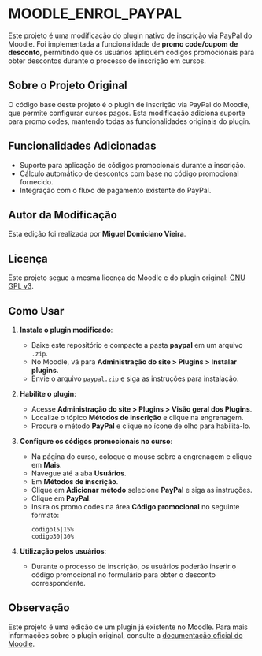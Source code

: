 # MOODLE_ENROL_PAYPAL

Este projeto é uma modificação do plugin nativo de inscrição via PayPal do Moodle. Foi implementada a funcionalidade de **promo code/cupom de desconto**, permitindo que os usuários apliquem códigos promocionais para obter descontos durante o processo de inscrição em cursos.

## Sobre o Projeto Original

O código base deste projeto é o plugin de inscrição via PayPal do Moodle, que permite configurar cursos pagos. Esta modificação adiciona suporte para promo codes, mantendo todas as funcionalidades originais do plugin.

## Funcionalidades Adicionadas

- Suporte para aplicação de códigos promocionais durante a inscrição.
- Cálculo automático de descontos com base no código promocional fornecido.
- Integração com o fluxo de pagamento existente do PayPal.

## Autor da Modificação

Esta edição foi realizada por **Miguel Domiciano Vieira**.

## Licença

Este projeto segue a mesma licença do Moodle e do plugin original: [GNU GPL v3](http://www.gnu.org/copyleft/gpl.html).

## Como Usar

1. **Instale o plugin modificado**:
   - Baixe este repositório e compacte a pasta **paypal** em um arquivo `.zip`.
   - No Moodle, vá para **Administração do site > Plugins > Instalar plugins**.
   - Envie o arquivo `paypal.zip` e siga as instruções para instalação.

2. **Habilite o plugin**:
   - Acesse **Administração do site > Plugins > Visão geral dos Plugins**.
   - Localize o tópico **Métodos de inscrição** e clique na engrenagem.
   - Procure o método **PayPal** e clique no ícone de olho para habilitá-lo.

3. **Configure os códigos promocionais no curso**:
   - Na página do curso, coloque o mouse sobre a engrenagem e clique em **Mais**.
   - Navegue até a aba **Usuários**.
   - Em **Métodos de inscrição**.
   - Clique em **Adicionar método** selecione **PayPal** e siga as instruções.
   - Clique em **PayPal**.
   - Insira os promo codes na área **Código promocional** no seguinte formato:
     ```
     codigo15|15%
     codigo30|30%
     ```

4. **Utilização pelos usuários**:
   - Durante o processo de inscrição, os usuários poderão inserir o código promocional no formulário para obter o desconto correspondente.

## Observação

Este projeto é uma edição de um plugin já existente no Moodle. Para mais informações sobre o plugin original, consulte a [documentação oficial do Moodle](https://moodle.org/).